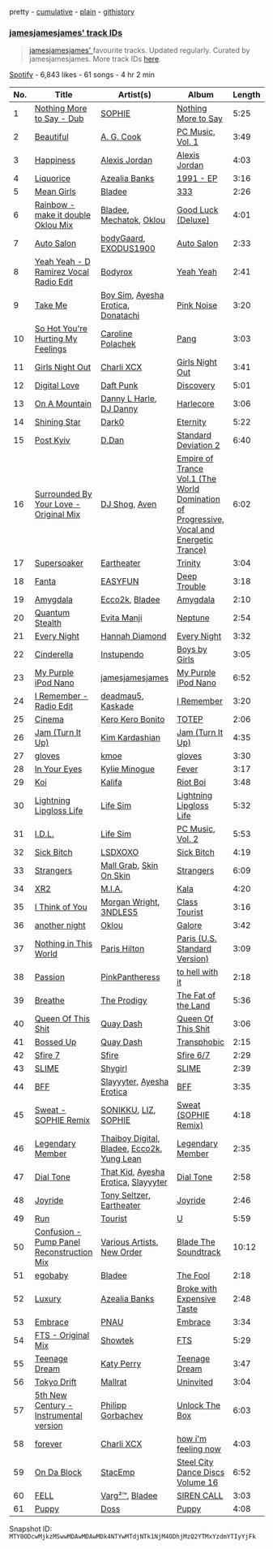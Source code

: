 pretty - [cumulative](/playlists/cumulative/37i9dQZF1DX0UEZtrrltfH.md) - [plain](/playlists/plain/37i9dQZF1DX0UEZtrrltfH) - [githistory](https://github.githistory.xyz/mackorone/spotify-playlist-archive/blob/main/playlists/plain/37i9dQZF1DX0UEZtrrltfH)

### [jamesjamesjames' track IDs](https://open.spotify.com/playlist/37i9dQZF1DX0UEZtrrltfH)

> <a href="spotify:artist:0DqR5aQYPz1s2M3YbycLMJ">jamesjamesjames' </a> favourite tracks\.  Updated regularly\. Curated by jamesjamesjames\. More track IDs <a href="spotify:genre:track\_id">here</a>.

[Spotify](https://open.spotify.com/user/spotify) - 6,843 likes - 61 songs - 4 hr 2 min

| No. | Title | Artist(s) | Album | Length |
|---|---|---|---|---|
| 1 | [Nothing More to Say \- Dub](https://open.spotify.com/track/7rGmOXB4xH2A5jEK0gKD3N) | [SOPHIE](https://open.spotify.com/artist/5a2w2tgpLwv26BYJf2qYwu) | [Nothing More to Say](https://open.spotify.com/album/3fwjJp5CzCfUQtXsMflbHi) | 5:25 |
| 2 | [Beautiful](https://open.spotify.com/track/2NyST1PrdhrIySjgKG8fop) | [A\. G\. Cook](https://open.spotify.com/artist/335TWGWGFan4vaacJzSiU8) | [PC Music, Vol\. 1](https://open.spotify.com/album/6v7bvadPuidJL6o6kepl1f) | 3:49 |
| 3 | [Happiness](https://open.spotify.com/track/5S4J5QVt1X0ZACiPOrOCoq) | [Alexis Jordan](https://open.spotify.com/artist/5LmYIx9kSWBJOWbP4xAxb1) | [Alexis Jordan](https://open.spotify.com/album/6W0rJuDT17aWbYca3dzzz6) | 4:03 |
| 4 | [Liquorice](https://open.spotify.com/track/3LmlegS3av5opwiIMVDbgI) | [Azealia Banks](https://open.spotify.com/artist/7gRhy3MIPHQo5CXYfWaw9I) | [1991 \- EP](https://open.spotify.com/album/5fkZoSOBJyj0PaDo1LUabM) | 3:16 |
| 5 | [Mean Girls](https://open.spotify.com/track/64n00yB9GuPvH5FJiNtq8F) | [Bladee](https://open.spotify.com/artist/2xvtxDNInKDV4AvGmjw6d1) | [333](https://open.spotify.com/album/38grabLpTHYySHEyG0TyUN) | 2:26 |
| 6 | [Rainbow \- make it double Oklou Mix](https://open.spotify.com/track/4kE5gZGXZ6kWmsrD8N2n8u) | [Bladee](https://open.spotify.com/artist/2xvtxDNInKDV4AvGmjw6d1), [Mechatok](https://open.spotify.com/artist/4poYOxVqlpDTelhhiJcSrW), [Oklou](https://open.spotify.com/artist/6fFcUOFcbjeIuEomuUthkw) | [Good Luck \(Deluxe\)](https://open.spotify.com/album/7cGYfKvqoDtQYypCmrv7ZM) | 4:01 |
| 7 | [Auto Salon](https://open.spotify.com/track/5Xw5KbzT7LuvTv07LukrOE) | [bodyGaard](https://open.spotify.com/artist/2LBjk8Kcii9JHM18uYW873), [EXODUS1900](https://open.spotify.com/artist/3KBmWkJiBmv1gxLfY4EcoW) | [Auto Salon](https://open.spotify.com/album/4osvPLfw5tgtAbdxO6pp7q) | 2:33 |
| 8 | [Yeah Yeah \- D Ramirez Vocal Radio Edit](https://open.spotify.com/track/4HVGC52IogHANcKFA0QYiT) | [Bodyrox](https://open.spotify.com/artist/3FVJvsdVNbVmydSuI22Z5v) | [Yeah Yeah](https://open.spotify.com/album/0qIj9p0MyiMJWtw9Bqc5br) | 2:41 |
| 9 | [Take Me](https://open.spotify.com/track/6YcHYJZq0fyqU41rlpIoh9) | [Boy Sim](https://open.spotify.com/artist/3bfT2u8Dz3hoSDvSZ8KyqH), [Ayesha Erotica](https://open.spotify.com/artist/6TMGw1UYn6DFEtn2f9mv8J), [Donatachi](https://open.spotify.com/artist/1Ejb0qXc2xRtK7hphBeOHY) | [Pink Noise](https://open.spotify.com/album/45h2tvlBBKHQe7d5p0uSNU) | 3:20 |
| 10 | [So Hot You're Hurting My Feelings](https://open.spotify.com/track/5B6Kjha6RRIMWGN7zGsAaT) | [Caroline Polachek](https://open.spotify.com/artist/4Ge8xMJNwt6EEXOzVXju9a) | [Pang](https://open.spotify.com/album/4ClyeVlAKJJViIyfVW0yQD) | 3:03 |
| 11 | [Girls Night Out](https://open.spotify.com/track/7jspeyAKVWaBYvPGPe6u46) | [Charli XCX](https://open.spotify.com/artist/25uiPmTg16RbhZWAqwLBy5) | [Girls Night Out](https://open.spotify.com/album/1JAutav4UH5YKUyuixDkRH) | 3:41 |
| 12 | [Digital Love](https://open.spotify.com/track/2VEZx7NWsZ1D0eJ4uv5Fym) | [Daft Punk](https://open.spotify.com/artist/4tZwfgrHOc3mvqYlEYSvVi) | [Discovery](https://open.spotify.com/album/2noRn2Aes5aoNVsU6iWThc) | 5:01 |
| 13 | [On A Mountain](https://open.spotify.com/track/3BIOgDZVS4iAmtDJ1S6RrD) | [Danny L Harle](https://open.spotify.com/artist/1PNvaesh1mkKZucGhBuqgD), [DJ Danny](https://open.spotify.com/artist/4LCPHYqTPj7QWkq0G7wKVM) | [Harlecore](https://open.spotify.com/album/4axEKjoWXw9lTXvLPUR3HZ) | 3:06 |
| 14 | [Shining Star](https://open.spotify.com/track/7irDybhGY1HtUM7iL2QzFq) | [Dark0](https://open.spotify.com/artist/1Jehpab4kMvjrpsHcBtYHR) | [Eternity](https://open.spotify.com/album/10NLvLAsQvYjHb9n8299xy) | 5:22 |
| 15 | [Post Kyiv](https://open.spotify.com/track/06kHHYnF6GMJodEs26JmnN) | [D.Dan](https://open.spotify.com/artist/7kocSfpPxPoSIRa1yNIQvB) | [Standard Deviation 2](https://open.spotify.com/album/0wuAbWI6ufYWrIxy2oHnvg) | 6:40 |
| 16 | [Surrounded By Your Love \- Original Mix](https://open.spotify.com/track/4POoYFKC1c5gCAGLRd9J8K) | [DJ Shog](https://open.spotify.com/artist/36g2U19HPpLeY5FyrPhrfp), [Aven](https://open.spotify.com/artist/2siYiqx6CaKJhNwdJ5FguP) | [Empire of Trance Vol.1 \(The World Domination of Progressive, Vocal and Energetic Trance\)](https://open.spotify.com/album/4ezh1K0lPTIyfoADQUFWiQ) | 6:02 |
| 17 | [Supersoaker](https://open.spotify.com/track/6szXMlKnHwiPbLfrqp44Jk) | [Eartheater](https://open.spotify.com/artist/18ca9d5EU5R1AhVKPR1cm0) | [Trinity](https://open.spotify.com/album/4feqEnTdNbrecCd7FSvHEA) | 3:04 |
| 18 | [Fanta](https://open.spotify.com/track/1WkpBBeTduExO6DOrqsRri) | [EASYFUN](https://open.spotify.com/artist/2IRRnJ7AkcLnqMX8jvQqrW) | [Deep Trouble](https://open.spotify.com/album/686lcsXGAd6hqtjI4W7vLZ) | 3:18 |
| 19 | [Amygdala](https://open.spotify.com/track/7z4a9JihC3kZh8Hdt0tqOR) | [Ecco2k](https://open.spotify.com/artist/6hG0VsXXlD10l60TqiIHIX), [Bladee](https://open.spotify.com/artist/2xvtxDNInKDV4AvGmjw6d1) | [Amygdala](https://open.spotify.com/album/7IUUaatsZEC81o9uWHJ1Nv) | 2:10 |
| 20 | [Quantum Stealth](https://open.spotify.com/track/4GzdUe7khLDV3vct1UnTBE) | [Evita Manji](https://open.spotify.com/artist/3GJYQIEbjMlGeo4eXP8xqk) | [Neptune](https://open.spotify.com/album/7FcOUT8CZy3r7nc4IDm1is) | 2:54 |
| 21 | [Every Night](https://open.spotify.com/track/223OUizsa1t58lhDgBgwV0) | [Hannah Diamond](https://open.spotify.com/artist/3sXErEOw7EmO6Sj7EgjHdU) | [Every Night](https://open.spotify.com/album/6HypPGJu7BoCppEmMTEsyp) | 3:32 |
| 22 | [Cinderella](https://open.spotify.com/track/00I1QKvKaAikK5joEW92Zd) | [Instupendo](https://open.spotify.com/artist/3ctnkEZGtVBTxS7IMin8nC) | [Boys by Girls](https://open.spotify.com/album/4KnjTXIO4Znm41fTeNEOPd) | 3:05 |
| 23 | [My Purple iPod Nano](https://open.spotify.com/track/0Zp9bIm1BeIyFiYNAof3Sm) | [jamesjamesjames](https://open.spotify.com/artist/0DqR5aQYPz1s2M3YbycLMJ) | [My Purple iPod Nano](https://open.spotify.com/album/3GSIeTBRBAxSji76YI1uHn) | 6:52 |
| 24 | [I Remember \- Radio Edit](https://open.spotify.com/track/0y8EUU2h9emwmuyLQyQWZP) | [deadmau5](https://open.spotify.com/artist/2CIMQHirSU0MQqyYHq0eOx), [Kaskade](https://open.spotify.com/artist/6TQj5BFPooTa08A7pk8AQ1) | [I Remember](https://open.spotify.com/album/5lLoN1Gu1YleKyPm3xyFAj) | 3:20 |
| 25 | [Cinema](https://open.spotify.com/track/7lpcsfhzWhzbBjg3QopQYb) | [Kero Kero Bonito](https://open.spotify.com/artist/6OqhFYFJDnBBHas02HopPT) | [TOTEP](https://open.spotify.com/album/59qMNeLYyUvxNBO3hXgtE5) | 2:06 |
| 26 | [Jam \(Turn It Up\)](https://open.spotify.com/track/6slnz0q9Peo9Pnok7U51so) | [Kim Kardashian](https://open.spotify.com/artist/0VyNiaUWxot9V0efpoi0qt) | [Jam \(Turn It Up\)](https://open.spotify.com/album/2JQLszU7O0xO0CY66mPkwf) | 4:35 |
| 27 | [gloves](https://open.spotify.com/track/3jYmmtCLIHhBFssuyefhqR) | [kmoe](https://open.spotify.com/artist/48wt14F9gzlkNDRdXyJTQz) | [gloves](https://open.spotify.com/album/2JrP8q7L4HaN8ql2MaehFx) | 3:30 |
| 28 | [In Your Eyes](https://open.spotify.com/track/1t5nwfsb90IliczIhOMnpJ) | [Kylie Minogue](https://open.spotify.com/artist/4RVnAU35WRWra6OZ3CbbMA) | [Fever](https://open.spotify.com/album/4WzTXHp8bVKkKNu3UQ2Fqu) | 3:17 |
| 29 | [Koi](https://open.spotify.com/track/3Lf4PS3RzFb8VpMyJtkOl4) | [Kalifa](https://open.spotify.com/artist/0e53LR6d2xTKZz9om9ZGyO) | [Riot Boi](https://open.spotify.com/album/5SofOXwfXjZD3PyQZeED8W) | 3:48 |
| 30 | [Lightning Lipgloss Life](https://open.spotify.com/track/0n1r0U8DiEcO0ekbPN5jQM) | [Life Sim](https://open.spotify.com/artist/0cS0OQAmAZFTwrcjeBDeYS) | [Lightning Lipgloss Life](https://open.spotify.com/album/6WeQF642L85eIEZlU28bX9) | 5:32 |
| 31 | [I.D.L.](https://open.spotify.com/track/3Jp0DzyxKUglGi8uvRjV1M) | [Life Sim](https://open.spotify.com/artist/0cS0OQAmAZFTwrcjeBDeYS) | [PC Music, Vol\. 2](https://open.spotify.com/album/2GRIt25aRsrVdnaPacHJoR) | 5:53 |
| 32 | [Sick Bitch](https://open.spotify.com/track/7FfPZEeRpDjisWER6xohdV) | [LSDXOXO](https://open.spotify.com/artist/2M2blWl1LBN2UoxlJdaug2) | [Sick Bitch](https://open.spotify.com/album/05DFlfUTOkmIKQJVtAD6ZC) | 4:19 |
| 33 | [Strangers](https://open.spotify.com/track/0Tdk0FFDp6S43PRcpnryRv) | [Mall Grab](https://open.spotify.com/artist/7yF6JnFPDzgml2Ytkyl5D7), [Skin On Skin](https://open.spotify.com/artist/5mnxMXIM6BNhVVTXnBatKa) | [Strangers](https://open.spotify.com/album/0Yzkkb0DZkLmK9j79q1TVv) | 6:09 |
| 34 | [XR2](https://open.spotify.com/track/0Q5T7uWae1WD3pSpWRbDfM) | [M.I.A.](https://open.spotify.com/artist/0QJIPDAEDILuo8AIq3pMuU) | [Kala](https://open.spotify.com/album/2xoj2gYed3IYmGWn3owSfu) | 4:20 |
| 35 | [I Think of You](https://open.spotify.com/track/556qX4phVqK9exgTJjFSSp) | [Morgan Wright](https://open.spotify.com/artist/0ecgVFD6pNWAqcRNIj81d7), [3NDLES5](https://open.spotify.com/artist/1UHjR5NxoDxWX9feUfS6jL) | [Class Tourist](https://open.spotify.com/album/22vOzqCHIeRvw7gU3ktCgu) | 3:16 |
| 36 | [another night](https://open.spotify.com/track/3T6uMRGP8y3LV2KpNZyOAl) | [Oklou](https://open.spotify.com/artist/6fFcUOFcbjeIuEomuUthkw) | [Galore](https://open.spotify.com/album/6s7TtMHRcoy8D0ipc0wmjE) | 3:42 |
| 37 | [Nothing in This World](https://open.spotify.com/track/4XRGwyAARL21fesc6BvliF) | [Paris Hilton](https://open.spotify.com/artist/1vkJFCwstOoJO7yQ4lTtLK) | [Paris \(U.S\. Standard Version\)](https://open.spotify.com/album/3jWfBkl247fFkyJprhd5qs) | 3:09 |
| 38 | [Passion](https://open.spotify.com/track/0QezBrYzFFT0f68zK6EvZI) | [PinkPantheress](https://open.spotify.com/artist/78rUTD7y6Cy67W1RVzYs7t) | [to hell with it](https://open.spotify.com/album/65YAjLCn7Jp33nJpOxIPMe) | 2:18 |
| 39 | [Breathe](https://open.spotify.com/track/4ZtqsOdBbS6GoedzzRGSo9) | [The Prodigy](https://open.spotify.com/artist/4k1ELeJKT1ISyDv8JivPpB) | [The Fat of the Land](https://open.spotify.com/album/2qivROlvQ8BcUKTaCA7dL2) | 5:36 |
| 40 | [Queen Of This Shit](https://open.spotify.com/track/6JrmHzxhaaavRtlXTOhm63) | [Quay Dash](https://open.spotify.com/artist/6k6lSmhyFpe2oYcredvZHM) | [Queen Of This Shit](https://open.spotify.com/album/6qu9QGQPrAlTOJLGeKeQBK) | 3:06 |
| 41 | [Bossed Up](https://open.spotify.com/track/2Ht7vK4FOBUnl2C80OdQsO) | [Quay Dash](https://open.spotify.com/artist/6k6lSmhyFpe2oYcredvZHM) | [Transphobic](https://open.spotify.com/album/2vkSCPeqGqr2iCDZEbtieZ) | 2:15 |
| 42 | [Sfire 7](https://open.spotify.com/track/57raKVKlm6ofEoCCJJvTsY) | [Sfire](https://open.spotify.com/artist/1DrfvAYR9EE93iN2z9mVKE) | [Sfire 6/7](https://open.spotify.com/album/7FZS02CQATRKUtZbRCitrY) | 2:29 |
| 43 | [SLIME](https://open.spotify.com/track/5alFLxnNmBmTdNM6Oq0nqD) | [Shygirl](https://open.spotify.com/artist/3M3wTTCDwicRubwMyHyEDy) | [SLIME](https://open.spotify.com/album/1VCGsWYP7dY5fLXUrEPG6L) | 2:39 |
| 44 | [BFF](https://open.spotify.com/track/2uvmVeBZ2YLk8jPVQnOFsI) | [Slayyyter](https://open.spotify.com/artist/4QM5QCHicznALtX885CnZC), [Ayesha Erotica](https://open.spotify.com/artist/6TMGw1UYn6DFEtn2f9mv8J) | [BFF](https://open.spotify.com/album/4pzC10czTKZvSGLISiVOMD) | 3:35 |
| 45 | [Sweat \- SOPHIE Remix](https://open.spotify.com/track/2DyongA2O2BVHxmOqgCreE) | [SONIKKU](https://open.spotify.com/artist/31iYRMOM5mUFDxPMMljOZ9), [LIZ](https://open.spotify.com/artist/6t2Rja6dihuxH6Mrgyynp6), [SOPHIE](https://open.spotify.com/artist/5a2w2tgpLwv26BYJf2qYwu) | [Sweat \(SOPHIE Remix\)](https://open.spotify.com/album/3jlEeZAHKsFfVqUHIfljkN) | 4:18 |
| 46 | [Legendary Member](https://open.spotify.com/track/4Yul0QHDFy2uV5cupAzFqj) | [Thaiboy Digital](https://open.spotify.com/artist/3cGojc1Yu89IHXx8OeSnee), [Bladee](https://open.spotify.com/artist/2xvtxDNInKDV4AvGmjw6d1), [Ecco2k](https://open.spotify.com/artist/6hG0VsXXlD10l60TqiIHIX), [Yung Lean](https://open.spotify.com/artist/67lytN32YpUxiSeWlKfHJ3) | [Legendary Member](https://open.spotify.com/album/7hpf92OLaz5UgW71sPMkaQ) | 2:35 |
| 47 | [Dial Tone](https://open.spotify.com/track/4l5PZhHAxCnq5EAOdN0Clh) | [That Kid](https://open.spotify.com/artist/7mUQPmZ6OzwtJEEXDOqyOY), [Ayesha Erotica](https://open.spotify.com/artist/6TMGw1UYn6DFEtn2f9mv8J), [Slayyyter](https://open.spotify.com/artist/4QM5QCHicznALtX885CnZC) | [Dial Tone](https://open.spotify.com/album/2ulrx76RxcL2JEVXh1igZI) | 2:58 |
| 48 | [Joyride](https://open.spotify.com/track/5gqatnMPLOzT9s2oW0hTW7) | [Tony Seltzer](https://open.spotify.com/artist/3xLOLsGCDyUCj1L9W5fUpl), [Eartheater](https://open.spotify.com/artist/18ca9d5EU5R1AhVKPR1cm0) | [Joyride](https://open.spotify.com/album/2WSIg0kGzxbkFdn6Kf8JrP) | 2:46 |
| 49 | [Run](https://open.spotify.com/track/3n7AsDM1FPGXk88o90rEM6) | [Tourist](https://open.spotify.com/artist/2ABBMkcUeM9hdpimo86mo6) | [U](https://open.spotify.com/album/1M3F2r4eZn7oy8VWZA17Gf) | 5:59 |
| 50 | [Confusion \- Pump Panel Reconstruction Mix](https://open.spotify.com/track/3QDbZBqR93chaaMuNScmrc) | [Various Artists](https://open.spotify.com/artist/0LyfQWJT6nXafLPZqxe9Of), [New Order](https://open.spotify.com/artist/0yNLKJebCb8Aueb54LYya3) | [Blade The Soundtrack](https://open.spotify.com/album/5BwN4Go6f0QUAO3xVPoj38) | 10:12 |
| 51 | [egobaby](https://open.spotify.com/track/5o6F1O26mp56RPkmyoSfQd) | [Bladee](https://open.spotify.com/artist/2xvtxDNInKDV4AvGmjw6d1) | [The Fool](https://open.spotify.com/album/4n1tg05JN5EY0k7FRRcAir) | 2:18 |
| 52 | [Luxury](https://open.spotify.com/track/7IzN1BfaQ8fmTHYPRPhNws) | [Azealia Banks](https://open.spotify.com/artist/7gRhy3MIPHQo5CXYfWaw9I) | [Broke with Expensive Taste](https://open.spotify.com/album/6ptPMZzScoFqSVfzph6m9B) | 2:48 |
| 53 | [Embrace](https://open.spotify.com/track/6BgGIR4gyQr8aetJahZNN6) | [PNAU](https://open.spotify.com/artist/6n28c9qs9hNGriNa72b26u) | [Embrace](https://open.spotify.com/album/3i7C7hrizEkge47FgDz5rJ) | 3:34 |
| 54 | [FTS \- Original Mix](https://open.spotify.com/track/5CLruz22PAlhr07V7ULV5u) | [Showtek](https://open.spotify.com/artist/3gk0OYeLFWYupGFRHqLSR7) | [FTS](https://open.spotify.com/album/0rXON439n3w0JaRaugKasV) | 5:29 |
| 55 | [Teenage Dream](https://open.spotify.com/track/5jzKL4BDMClWqRguW5qZvh) | [Katy Perry](https://open.spotify.com/artist/6jJ0s89eD6GaHleKKya26X) | [Teenage Dream](https://open.spotify.com/album/2eQMC9nJE3f3hCNKlYYHL1) | 3:47 |
| 56 | [Tokyo Drift](https://open.spotify.com/track/3DJnEIP8U824ZVEBOgOpqG) | [Mallrat](https://open.spotify.com/artist/4OSArit7O2Jaj4mgf3YN7A) | [Uninvited](https://open.spotify.com/album/1j1JRQgSgUCTrXSSOd0kIK) | 3:04 |
| 57 | [5th New Century \- Instrumental version](https://open.spotify.com/track/6xY8dWstE3rFzi3kknT8hH) | [Philipp Gorbachev](https://open.spotify.com/artist/6eY2REoBPKZ4CnJD0sFdfP) | [Unlock The Box](https://open.spotify.com/album/29phuOIOOWD6LOUW7WdbXa) | 6:03 |
| 58 | [forever](https://open.spotify.com/track/5GsJIVCBFjhCcUwJaTW2sB) | [Charli XCX](https://open.spotify.com/artist/25uiPmTg16RbhZWAqwLBy5) | [how i'm feeling now](https://open.spotify.com/album/3a9qH2VEsSiOZvMrjaS0Nu) | 4:03 |
| 59 | [On Da Block](https://open.spotify.com/track/7GBzYvWAITt7DDYyR1L3jG) | [StacEmp](https://open.spotify.com/artist/3d4rK6MigFRFYMKWGQhA58) | [Steel City Dance Discs Volume 16](https://open.spotify.com/album/6QH8oOcYmyhA9PKjpaLrPS) | 6:52 |
| 60 | [FELL](https://open.spotify.com/track/2Vv2boJ8svGFAOA348ApxQ) | [Varg²™](https://open.spotify.com/artist/4g2EfgpanE2Z9LG1nQ9zNy), [Bladee](https://open.spotify.com/artist/2xvtxDNInKDV4AvGmjw6d1) | [SIREN CALL](https://open.spotify.com/album/3Mozvi21Fv8p7YSjRcRSkg) | 3:03 |
| 61 | [Puppy](https://open.spotify.com/track/6h7WnYtD8BTlRwCqrfFxly) | [Doss](https://open.spotify.com/artist/7bQLFALIEawxhkyFiiLVhM) | [Puppy](https://open.spotify.com/album/1aSB8LZ9XAzTkAHOWG60yn) | 4:08 |

Snapshot ID: `MTY0ODcwMjkzMSwwMDAwMDAwMDk4NTYwMTdjNTk1NjM4ODhjMzQ2YTMxYzdmYTIyYjFk`
